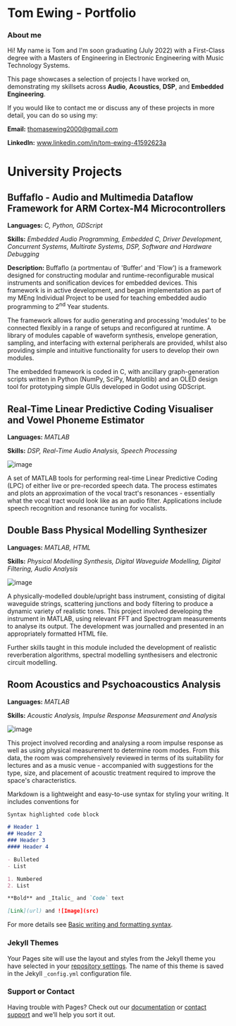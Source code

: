 # Tom Ewing - Portfolio


### About me
Hi! My name is Tom and I'm soon graduating (July 2022) with a First-Class degree with a Masters of Engineering in Electronic Engineering with Music Technology Systems.

This page showcases a selection of projects I have worked on, demonstrating my skillsets across **Audio**, **Acoustics**, **DSP**, and **Embedded Engineering**.

If you would like to contact me or discuss any of these projects in more detail, you can do so using my:

**Email:** thomasewing2000@gmail.com

**LinkedIn:** www.linkedin.com/in/tom-ewing-41592623a

# University Projects

## Buffaflo - Audio and Multimedia Dataflow Framework for ARM Cortex-M4 Microcontrollers
**Languages:** _C, Python, GDScript_

**Skills:** _Embedded Audio Programming, Embedded C, Driver Development, Concurrent Systems, Multirate Systems, DSP, Software and Hardware Debugging_

**Description:** Buffaflo (a portmentau of 'Buffer' and 'Flow') is a framework designed for constructing modular and runtime-reconfigurable musical instruments and sonification devices for embedded devices. This framework is in active development, and began implementation as part of my MEng Individual Project to be used for teaching embedded audio programming to 2<sup>nd</sup> Year students.

The framework allows for audio generating and processing 'modules' to be connected flexibly in a range of setups and reconfigured at runtime. A library of modules capable of waveform synthesis, envelope generation, sampling, and interfacing with external peripherals are provided, whilst also providing simple and intuitive functionality for users to develop their own modules. 

The embedded framework is coded in C, with ancillary graph-generation scripts written in Python (NumPy, SciPy, Matplotlib) and an OLED design tool for prototyping simple GUIs developed in Godot using GDScript. 


## Real-Time Linear Predictive Coding Visualiser and Vowel Phoneme Estimator
**Languages:** _MATLAB_

**Skills:** _DSP, Real-Time Audio Analysis, Speech Processing_

![image](/../gh-pages/Portfolio_Images/LPC.png)

A set of MATLAB tools for performing real-time Linear Predictive Coding (LPC) of either live or pre-recorded speech data. The process estimates and plots an approximation of the vocal tract's resonances - essentially what the vocal tract would look like as an audio filter. Applications include speech recognition and resonance tuning for vocalists. 

## Double Bass Physical Modelling Synthesizer
**Languages:** _MATLAB, HTML_

**Skills:** _Physical Modelling Synthesis, Digital Waveguide Modelling, Digital Filtering, Audio Analysis_

![image](/../gh-pages/Portfolio_Images/PhysMod.png)

A physically-modelled double/upright bass instrument, consisting of digital waveguide strings, scattering junctions and body filtering to produce a dynamic variety of realistic tones. This project involved developing the instrument in MATLAB, using relevant FFT and Spectrogram measurements to analyse its output. The development was journalled and presented in an appropriately formatted HTML file.

Further skills taught in this module included the development of realistic reverberation algorithms, spectral modelling synthesisers and electronic circuit modelling.

## Room Acoustics and Psychoacoustics Analysis
**Languages:** _MATLAB_

**Skills:** _Acoustic Analysis, Impulse Response Measurement and Analysis_

![image](/../gh-pages/Portfolio_Images/Acoustics.png)

This project involved recording and analysing a room impulse response as well as using physical measurement to determine room modes. From this data, the room was comprehensively reviewed in terms of its suitability for lectures and as a music venue - accompanied with suggestions for the type, size, and placement of acoustic treatment required to improve the space's characteristics.

Markdown is a lightweight and easy-to-use syntax for styling your writing. It includes conventions for

```markdown
Syntax highlighted code block

# Header 1
## Header 2
### Header 3
#### Header 4

- Bulleted
- List

1. Numbered
2. List

**Bold** and _Italic_ and `Code` text

[Link](url) and ![Image](src)
```

For more details see [Basic writing and formatting syntax](https://docs.github.com/en/github/writing-on-github/getting-started-with-writing-and-formatting-on-github/basic-writing-and-formatting-syntax).

### Jekyll Themes

Your Pages site will use the layout and styles from the Jekyll theme you have selected in your [repository settings](https://github.com/t-ewing/tomewing.github.io/settings/pages). The name of this theme is saved in the Jekyll `_config.yml` configuration file.

### Support or Contact

Having trouble with Pages? Check out our [documentation](https://docs.github.com/categories/github-pages-basics/) or [contact support](https://support.github.com/contact) and we’ll help you sort it out.
